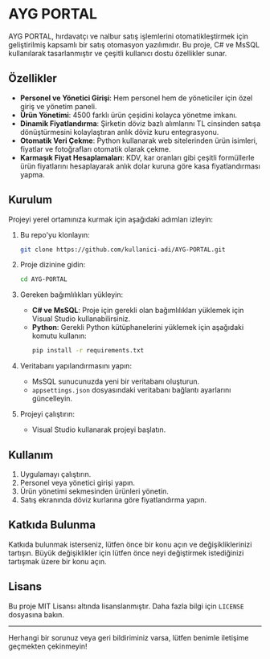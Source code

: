 # AYG PORTAL

AYG PORTAL, hırdavatçı ve nalbur satış işlemlerini otomatikleştirmek için geliştirilmiş kapsamlı bir satış otomasyon yazılımıdır. Bu proje, C# ve MsSQL kullanılarak tasarlanmıştır ve çeşitli kullanıcı dostu özellikler sunar.

## Özellikler

- **Personel ve Yönetici Girişi**: Hem personel hem de yöneticiler için özel giriş ve yönetim paneli.
- **Ürün Yönetimi**: 4500 farklı ürün çeşidini kolayca yönetme imkanı.
- **Dinamik Fiyatlandırma**: Şirketin döviz bazlı alımlarını TL cinsinden satışa dönüştürmesini kolaylaştıran anlık döviz kuru entegrasyonu.
- **Otomatik Veri Çekme**: Python kullanarak web sitelerinden ürün isimleri, fiyatlar ve fotoğrafları otomatik olarak çekme.
- **Karmaşık Fiyat Hesaplamaları**: KDV, kar oranları gibi çeşitli formüllerle ürün fiyatlarını hesaplayarak anlık dolar kuruna göre kasa fiyatlandırması yapma.

## Kurulum

Projeyi yerel ortamınıza kurmak için aşağıdaki adımları izleyin:

1. Bu repo'yu klonlayın:
    ```bash
    git clone https://github.com/kullanici-adi/AYG-PORTAL.git
    ```

2. Proje dizinine gidin:
    ```bash
    cd AYG-PORTAL
    ```

3. Gereken bağımlılıkları yükleyin:
    - **C# ve MsSQL**: Proje için gerekli olan bağımlılıkları yüklemek için Visual Studio kullanabilirsiniz.
    - **Python**: Gerekli Python kütüphanelerini yüklemek için aşağıdaki komutu kullanın:
        ```bash
        pip install -r requirements.txt
        ```

4. Veritabanı yapılandırmasını yapın:
    - MsSQL sunucunuzda yeni bir veritabanı oluşturun.
    - `appsettings.json` dosyasındaki veritabanı bağlantı ayarlarını güncelleyin.

5. Projeyi çalıştırın:
    - Visual Studio kullanarak projeyi başlatın.

## Kullanım

1. Uygulamayı çalıştırın.
2. Personel veya yönetici girişi yapın.
3. Ürün yönetimi sekmesinden ürünleri yönetin.
4. Satış ekranında döviz kurlarına göre fiyatlandırma yapın.

## Katkıda Bulunma

Katkıda bulunmak isterseniz, lütfen önce bir konu açın ve değişikliklerinizi tartışın. Büyük değişiklikler için lütfen önce neyi değiştirmek istediğinizi tartışmak üzere bir konu açın.

## Lisans

Bu proje MIT Lisansı altında lisanslanmıştır. Daha fazla bilgi için `LICENSE` dosyasına bakın.

---

Herhangi bir sorunuz veya geri bildiriminiz varsa, lütfen benimle iletişime geçmekten çekinmeyin!
